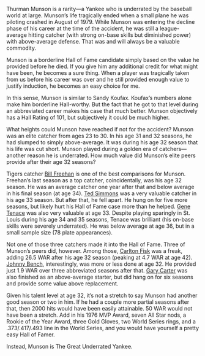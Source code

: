 Thurman Munson is a rarity—a Yankee who is underrated by the baseball
world at large. Munson’s life tragically ended when a small plane he was
piloting crashed in August of 1979. While Munson was entering the
decline phase of his career at the time of the accident, he was still a
league-average hitting catcher (with strong on-base skills but
diminished power) with above-average defense. That was and will always
be a valuable commodity.

Munson is a borderline Hall of Fame candidate simply based on the value
he provided before he died. If you give him any additional credit for
what might have been, he becomes a sure thing. When a player was
tragically taken from us before his career was over and he still
provided enough value to justify induction, he becomes an easy choice
for me.

In this sense, Munson is similar to Sandy Koufax. Koufax’s
numbers alone make him borderline Hall-worthy. But the fact that he got
to that level during an abbreviated career makes his case that much
better. Munson objectively has a Hall Rating of 101, but subjectively it
could be much higher.

What heights could Munson have reached if not for the accident? Munson
was an elite catcher from ages 23 to 30. In his age 31 and 32 seasons,
he had slumped to simply above-average. It was during his age 32 season
that his life was cut short. Munson played during a golden era of
catchers—another reason he is underrated. How much value did Munson’s
elite peers provide after their age 32 seasons?

Tigers catcher [Bill Freehan](/player/freehbi01 "View Bill Freehan's page") is one of the best comparisons
for Munson. Freehan’s last season as a top catcher, coincidentally, was
his age 32 season. He was an average catcher one year after that and
below average in his final season (at age 34). [Ted Simmons](/player/simmote01 "View Ted Simmons' page")
was a very valuable catcher in his age 33 season. But after that, he
fell apart. He hung on for five more seasons, but likely hurt his Hall
of Fame case more than he helped. [Gene Tenace](/player/tenacge01 "View Gene Tenace's page") was also
very valuable at age 33. Despite playing sparingly in St. Louis during
his age 34 and 35 seasons, Tenace was brilliant (his on-base skills were
severely underrated). He was below average at age 36, but in a small
sample size (78 plate appearances).

Not one of those three catchers made it into the Hall of Fame. Three of
Munson’s peers did, however. Among those, [Carlton Fisk](/player/fiskca01 "View Carlton Fisk's page") was
a freak, adding 26.5 WAR after his age 32 season (peaking at 4.7 WAR at
age 42). [Johnny Bench](/player/benchjo01 "View Johnny Bench's page"), interestingly, was more or less
done at age 32. He provided just 1.9 WAR over three abbreviated seasons
after that. [Gary Carter](/player/cartega01 "View Gary Carter's page") was also finished as an
above-average starter, but did hang on for six seasons and provide some
value above replacement.

Given his talent level at age 32, it’s not a stretch to say Munson had
another good season or two in him. If he had a couple more partial
seasons after that, then 2000 hits would have been easily attainable. 50
WAR would not have been a stretch. Add in his 1976 MVP Award, seven All
Star nods, a Rookie of the Year Award, three Gold Gloves, two World
Series rings, and a .373/.417/.493 line in the World Series, and you
would have yourself a pretty easy Hall of Famer.

Instead, Munson is The Great Underrated Yankee.

